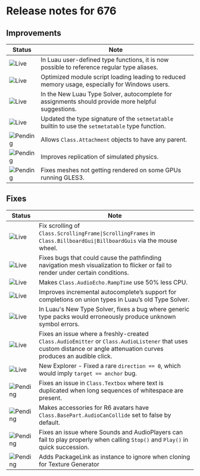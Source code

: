 # Release notes for 676

## Improvements

| Status | Note |
|--------|------|
| ![Live](https://img.shields.io/badge/Live-009E57?style=flat)  | In Luau user-defined type functions, it is now possible to reference regular type aliases. |
| ![Live](https://img.shields.io/badge/Live-009E57?style=flat)  | Optimized module script loading leading to reduced memory usage, especially for Windows users. |
| ![Live](https://img.shields.io/badge/Live-009E57?style=flat)  | In the New Luau Type Solver, autocomplete for assignments should provide more helpful suggestions.  |
| ![Live](https://img.shields.io/badge/Live-009E57?style=flat)  | Updated the type signature of the `setmetatable` builtin to use the `setmetatable` type function. |
| ![Pending](https://img.shields.io/badge/Pending-DEA517?style=flat)  | Allows `Class.Attachment` objects to have any parent. |
| ![Pending](https://img.shields.io/badge/Pending-DEA517?style=flat)  | Improves replication of simulated physics. |
| ![Pending](https://img.shields.io/badge/Pending-DEA517?style=flat)  | Fixes meshes not getting rendered on some GPUs running GLES3. |
## Fixes

| Status | Note |
|--------|------|
| ![Live](https://img.shields.io/badge/Live-009E57?style=flat)  | Fix scrolling of `Class.ScrollingFrame\|ScrollingFrames` in `Class.BillboardGui\|BillboardGuis` via the mouse wheel. |
| ![Live](https://img.shields.io/badge/Live-009E57?style=flat)  | Fixes bugs that could cause the pathfinding navigation mesh visualization to flicker or fail to render under certain conditions. |
| ![Live](https://img.shields.io/badge/Live-009E57?style=flat)  | Makes `Class.AudioEcho.RampTime` use 50% less CPU. |
| ![Live](https://img.shields.io/badge/Live-009E57?style=flat)  | Improves incremental autocomplete’s support for completions on union types in Luau’s old Type Solver. |
| ![Live](https://img.shields.io/badge/Live-009E57?style=flat)  | In Luau's New Type Solver, fixes a bug where generic type packs would erroneously produce unknown symbol errors. |
| ![Live](https://img.shields.io/badge/Live-009E57?style=flat)  | Fixes an issue where a freshly-created `Class.AudioEmitter` or `Class.AudioListener` that uses custom distance or angle attenuation curves produces an audible click. |
| ![Live](https://img.shields.io/badge/Live-009E57?style=flat)  | New Explorer - Fixed a rare `direction == 0`, which would imply `target == anchor` bug. |
| ![Pending](https://img.shields.io/badge/Pending-DEA517?style=flat)  | Fixes an issue in `Class.Textbox` where text is duplicated when long sequences of whitespace are present. |
| ![Pending](https://img.shields.io/badge/Pending-DEA517?style=flat)  | Makes accessories for R6 avatars have `Class.BasePart.AudioCanCollide` set to false by default. |
| ![Pending](https://img.shields.io/badge/Pending-DEA517?style=flat)  | Fixes an issue where Sounds and AudioPlayers can fail to play properly when calling `Stop()` and `Play()` in quick succession. |
| ![Pending](https://img.shields.io/badge/Pending-DEA517?style=flat)  | Adds PackageLink as instance to ignore when cloning for Texture Generator |
